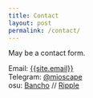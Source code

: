 ```yaml
---
title: Contact
layout: post
permalink: /contact/
---
```


May be a contact form.

Email: <a href="mailto:{{site.email}}">{{site.email}}</a>  
Telegram: [@mioscape](https://t.me/mioscape)   
osu: [Bancho](https://osu.ppy.sh/users/15369896) // [Ripple](https://ripple.moe/u/89105?mode=3)
